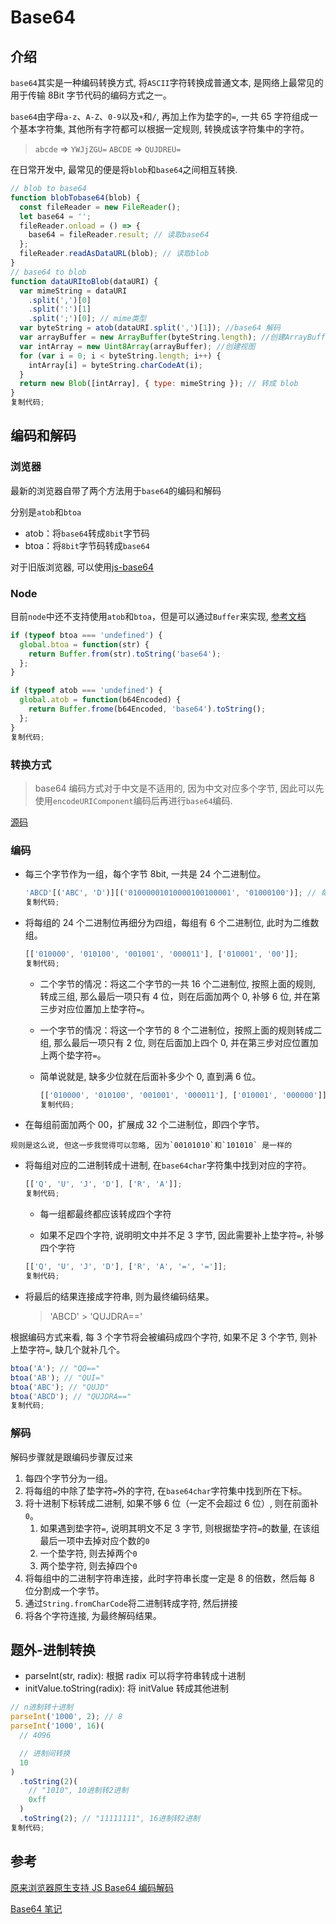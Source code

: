 # Base64

## 介绍

`base64`其实是一种编码转换方式, 将`ASCII`字符转换成普通文本, 是网络上最常见的用于传输 8Bit 字节代码的编码方式之一。

`base64`由字母`a-z`、`A-Z`、`0-9`以及`+`和`/`, 再加上作为垫字的`=`, 一共 65 字符组成一个基本字符集, 其他所有字符都可以根据一定规则, 转换成该字符集中的字符。

> `abcde` =\> `YWJjZGU=` `ABCDE` =\> `QUJDREU=`

在日常开发中, 最常见的便是将`blob`和`base64`之间相互转换.

```javascript
// blob to base64
function blobTobase64(blob) {
  const fileReader = new FileReader();
  let base64 = '';
  fileReader.onload = () => {
    base64 = fileReader.result; // 读取base64
  };
  fileReader.readAsDataURL(blob); // 读取blob
}
// base64 to blob
function dataURItoBlob(dataURI) {
  var mimeString = dataURI
    .split(',')[0]
    .split(':')[1]
    .split(';')[0]; // mime类型
  var byteString = atob(dataURI.split(',')[1]); //base64 解码
  var arrayBuffer = new ArrayBuffer(byteString.length); //创建ArrayBuffer
  var intArray = new Uint8Array(arrayBuffer); //创建视图
  for (var i = 0; i < byteString.length; i++) {
    intArray[i] = byteString.charCodeAt(i);
  }
  return new Blob([intArray], { type: mimeString }); // 转成 blob
}
复制代码;
```

## 编码和解码

### 浏览器

最新的浏览器自带了两个方法用于`base64`的编码和解码

分别是`atob`和`btoa`

- atob：将`base64`转成`8bit`字节码
- btoa：将`8bit`字节码转成`base64`

对于旧版浏览器, 可以使用[js-base64](https://github.com/dankogai/js-base64)

### Node

目前`node`中还不支持使用`atob`和`btoa`，但是可以通过`Buffer`来实现, [参考文档](http://nodejs.cn/api/buffer.html#buffer_class_method_buffer_from_array)

```javascript
if (typeof btoa === 'undefined') {
  global.btoa = function(str) {
    return Buffer.from(str).toString('base64');
  };
}

if (typeof atob === 'undefined') {
  global.atob = function(b64Encoded) {
    return Buffer.frome(b64Encoded, 'base64').toString();
  };
}
复制代码;
```

### 转换方式

> base64 编码方式对于中文是不适用的, 因为中文对应多个字节, 因此可以先使用`encodeURIComponent`编码后再进行`base64`编码.

[源码](https://github.com/zWingz/base64)

### 编码

-  每三个字节作为一组，每个字节 8bit, 一共是 24 个二进制位。

    ```javascript
    'ABCD'[('ABC', 'D')][('01000001010000100100001', '01000100')]; // 每三字节做一组 // 转成8bit
    复制代码;
    ```

-  将每组的 24 个二进制位再细分为四组，每组有 6 个二进制位, 此时为二维数组。

    ```javascript
    [['010000', '010100', '001001', '000011'], ['010001', '00']];
    复制代码;
    ```

    - 二个字节的情况：将这二个字节的一共 16 个二进制位, 按照上面的规则, 转成三组, 那么最后一项只有 4 位，则在后面加两个 0, 补够 6 位, 并在第三步对应位置加上垫字符`=`。
    - 一个字节的情况：将这一个字节的 8 个二进制位，按照上面的规则转成二组, 那么最后一项只有 2 位, 则在后面加上四个 0, 并在第三步对应位置加上两个垫字符`=`。
    - 简单说就是, 缺多少位就在后面补多少个 0, 直到满 6 位。

      ```javascript
      [['010000', '010100', '001001', '000011'], ['010001', '000000']];
      复制代码;
      ```

- 在每组前面加两个 00，扩展成 32 个二进制位，即四个字节。

```tips
规则是这么说, 但这一步我觉得可以忽略, 因为`00101010`和`101010` 是一样的
```

- 将每组对应的二进制转成十进制, 在`base64char`字符集中找到对应的字符。

    ```javascript
    [['Q', 'U', 'J', 'D'], ['R', 'A']];
    复制代码;
    ```

    - 每一组都最终都应该转成四个字符

    - 如果不足四个字符, 说明明文中并不足 3 字节, 因此需要补上垫字符`=`, 补够四个字符

    ```javascript
    [['Q', 'U', 'J', 'D'], ['R', 'A', '=', '=']];
    复制代码;
    ```

-  将最后的结果连接成字符串, 则为最终编码结果。

    > 'ABCD' > 'QUJDRA=='

根据编码方式来看, 每 3 个字节将会被编码成四个字符, 如果不足 3 个字节, 则补上垫字符`=`, 缺几个就补几个。

```javascript
btoa('A'); // "QQ=="
btoa('AB'); // "QUI="
btoa('ABC'); // "QUJD"
btoa('ABCD'); // "QUJDRA=="
复制代码;
```

### 解码

解码步骤就是跟编码步骤反过来

1.  每四个字节分为一组。
2.  将每组的中除了垫字符`=`外的字符, 在`base64char`字符集中找到所在下标。
3.  将十进制下标转成二进制, 如果不够 6 位（一定不会超过 6 位）, 则在前面补`0`。
    1.  如果遇到垫字符`=`, 说明其明文不足 3 字节, 则根据垫字符`=`的数量, 在该组最后一项中去掉对应个数的`0`
    2.  一个垫字符, 则去掉两个`0`
    3.  两个垫字符, 则去掉四个`0`
4.  将每组中的二进制字符串连接，此时字符串长度一定是 8 的倍数，然后每 8 位分割成一个字节。
5.  通过`String.fromCharCode`将二进制转成字符, 然后拼接
6.  将各个字符连接, 为最终解码结果。

## 题外-进制转换

- parseInt(str, radix): 根据 radix 可以将字符串转成十进制
- initValue.toString(radix): 将 initValue 转成其他进制

```javascript
// n进制转十进制
parseInt('1000', 2); // 8
parseInt('1000', 16)(
  // 4096

  // 进制间转换
  10
)
  .toString(2)(
    // "1010", 10进制转2进制
    0xff
  )
  .toString(2); // "11111111", 16进制转2进制
复制代码;
```

## 参考

[原来浏览器原生支持 JS Base64 编码解码](https://www.zhangxinxu.com/wordpress/2018/08/js-base64-atob-btoa-encode-decode/)

[Base64 笔记](http://www.ruanyifeng.com/blog/2008/06/base64.html)
